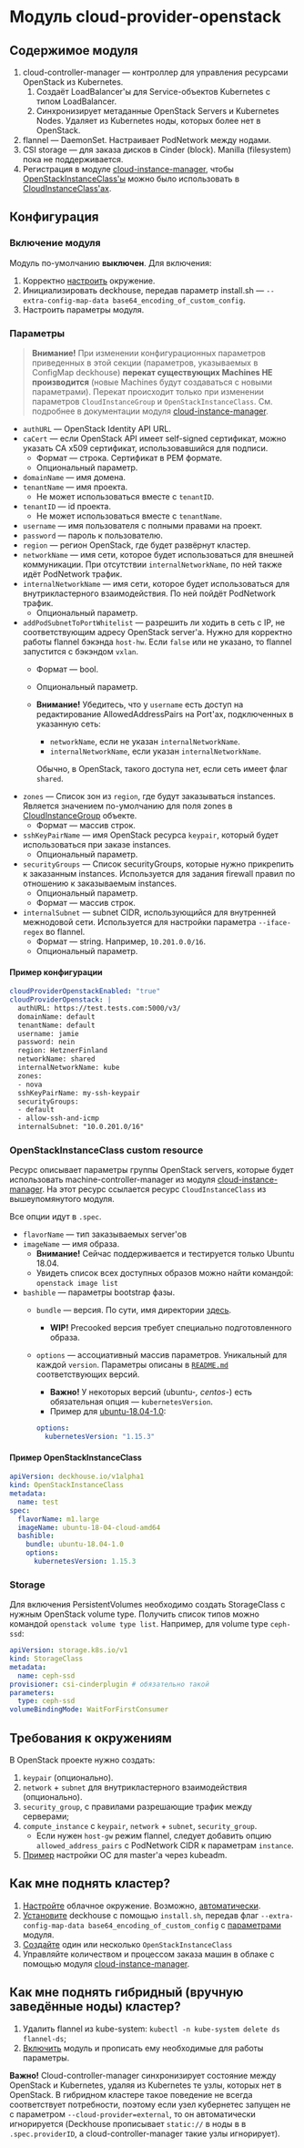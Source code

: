 # Модуль cloud-provider-openstack

## Содержимое модуля

1. cloud-controller-manager — контроллер для управления ресурсами OpenStack из Kubernetes.
    1. Создаёт LoadBalancer'ы для Service-объектов Kubernetes с типом LoadBalancer.
    2. Синхронизирует метаданные OpenStack Servers и Kubernetes Nodes. Удаляет из Kubernetes ноды, которых более нет в OpenStack.
2. flannel — DaemonSet. Настраивает PodNetwork между нодами.
3. CSI storage — для заказа дисков в Cinder (block). Manilla (filesystem) пока не поддерживается.
4. Регистрация в модуле [cloud-instance-manager](modules/040-cloud-instance-manager), чтобы [OpenStackInstanceClass'ы](#OpenStackInstanceClass) можно было использовать в [CloudInstanceClass'ах](modules/040-cloud-instance-manager/README.md#CloudInstanceGroup-custom-resource).

## Конфигурация

### Включение модуля

Модуль по-умолчанию **выключен**. Для включения:

1. Корректно [настроить](#настройка-окружения) окружение.
2. Инициализировать deckhouse, передав параметр install.sh — `--extra-config-map-data base64_encoding_of_custom_config`.
3. Настроить параметры модуля.

### Параметры

> **Внимание!** При изменении конфигурационных параметров приведенных в этой секции (параметров, указываемых в ConfigMap deckhouse) **перекат существующих Machines НЕ производится** (новые Machines будут создаваться с новыми параметрами). Перекат происходит только при изменении параметров `CloudInstanceGroup` и `OpenStackInstanceClass`. См. подробнее в документации модуля [cloud-instance-manager](/modules/040-cloud-instance-manager/README.md#Как-мне-перекатить-машины-с-новой-конфигурацией).

* `authURL` — OpenStack Identity API URL.
* `caCert` — если OpenStack API имеет self-signed сертификат, можно указать CA x509 сертификат, использовавшийся для подписи.
    * Формат — строка. Сертификат в PEM формате.
    * Опциональный параметр.
* `domainName` — имя домена.
* `tenantName` — имя проекта.
    * Не может использоваться вместе с `tenantID`.
* `tenantID` — id проекта.
    * Не может использоваться вместе с `tenantName`.
* `username` — имя пользователя с полными правами на проект.
* `password` — пароль к пользователю.
* `region` — регион OpenStack, где будет развёрнут кластер.
* `networkName` — имя сети, которое будет использоваться для внешней коммуникации. При отсутствии `internalNetworkName`, по ней также идёт PodNetwork трафик.
* `internalNetworkName` — имя сети, которое будет использоваться для внутрикластерного взаимодействия. По ней пойдёт PodNetwork трафик.
    * Опциональный параметр.
* `addPodSubnetToPortWhitelist` — разрешить ли ходить в сеть с IP, не соответствующим адресу OpenStack server'а. Нужно для корректно работы flannel бэкэнда `host-hw`. Если `false` или не указано, то flannel запустится с бэкэндом `vxlan`.
    * Формат — bool.
    * Опциональный параметр.
    * **Внимание!** Убедитесь, что у `username` есть доступ на редактирование AllowedAddressPairs на Port'ах, подключенных в указанную сеть:
        * `networkName`, если не указан `internalNetworkName`.
        * `internalNetworkName`, если указан `internalNetworkName`.

        Обычно, в OpenStack, такого доступа нет, если сеть имеет флаг `shared`.
* `zones` — Список зон из `region`, где будут заказываться instances. Является значением по-умолчанию для поля zones в [CloudInstanceGroup](modules/040-cloud-instance-manager/README.md#CloudInstanceGroup-custom-resource) объекте.
    * Формат — массив строк.
* `sshKeyPairName` — имя OpenStack ресурса `keypair`, который будет использоваться при заказе instances.
    * Опциональный параметр.
* `securityGroups` — Список securityGroups, которые нужно прикрепить к заказанным instances. Используется для задания firewall правил по отношению к заказываемым instances.
    * Опциональный параметр.
    * Формат — массив строк.
* `internalSubnet` — subnet CIDR, использующийся для внутренней межнодовой сети. Используется для настройки параметра `--iface-regex` во flannel.
    * Формат — string. Например, `10.201.0.0/16`.
    * Опциональный параметр.

#### Пример конфигурации

```yaml
cloudProviderOpenstackEnabled: "true"
cloudProviderOpenstack: |
  authURL: https://test.tests.com:5000/v3/
  domainName: default
  tenantName: default
  username: jamie
  password: nein
  region: HetznerFinland
  networkName: shared
  internalNetworkName: kube
  zones:
  - nova
  sshKeyPairName: my-ssh-keypair
  securityGroups:
  - default
  - allow-ssh-and-icmp
  internalSubnet: "10.0.201.0/16"
```

### OpenStackInstanceClass custom resource

Ресурс описывает параметры группы OpenStack servers, которые будет использовать machine-controller-manager из модуля [cloud-instance-manager](modules/040-cloud-instance-manager). На этот ресурс ссылается ресурс `CloudInstanceClass` из вышеупомянутого модуля.

Все опции идут в `.spec`.

* `flavorName` — тип заказываемых server'ов
* `imageName` — имя образа.
    * **Внимание!** Сейчас поддерживается и тестируется только Ubuntu 18.04.
    * Увидеть список всех доступных образов можно найти командой: `openstack image list`
* `bashible` — параметры bootstrap фазы.
    * `bundle` — версия. По сути, имя директории [здесь](modules/040-cloud-instance-manager/bashible).
        * **WIP!** Precooked версия требует специально подготовленного образа.
    * `options` — ассоциативный массив параметров. Уникальный для каждой `version`. Параметры описаны в [`README.md`](modules/040-cloud-instance-manager/bashible) соответствующих версий.
        * **Важно!** У некоторых версий (ubuntu-*, centos-*) есть обязательная опция — `kubernetesVersion`.
        * Пример для [ubuntu-18.04-1.0](modules/040-cloud-instance-manager/bashible/ubuntu-18.04-1.0):

        ```yaml
        options:
          kubernetesVersion: "1.15.3"
        ```

#### Пример OpenStackInstanceClass

```yaml
apiVersion: deckhouse.io/v1alpha1
kind: OpenStackInstanceClass
metadata:
  name: test
spec:
  flavorName: m1.large
  imageName: ubuntu-18-04-cloud-amd64
  bashible:
    bundle: ubuntu-18.04-1.0
    options:
      kubernetesVersion: 1.15.3
```

### Storage

Для включения PersistentVolumes необходимо создать StorageClass с нужным OpenStack volume type. Получить список типов можно командой `openstack volume type list`.
Например, для volume type `ceph-ssd`:

```yaml
apiVersion: storage.k8s.io/v1
kind: StorageClass
metadata:
  name: ceph-ssd
provisioner: csi-cinderplugin # обязательно такой
parameters:
  type: ceph-ssd
volumeBindingMode: WaitForFirstConsumer
```

## Требования к окружениям

В OpenStack проекте нужно создать:

1. `keypair` (опционально).
2. `network` + `subnet` для внутрикластерного взаимодействия (опционально).
3. `security_group`, с правилами разрешающие трафик между серверами;
4. `compute_instance` с `keypair`, `network` + `subnet`, `security_group`.
    * Если нужен `host-gw` режим flannel, следует добавить опцию `allowed_address_pairs` с PodNetwork CIDR к параметрам `instance`.
5. [Пример](install-kubernetes/openstack/ansible/master.yaml) настройки ОС для master'а через kubeadm.

## Как мне поднять кластер?

1. [Настройте](#настройка-окружения) облачное окружение. Возможно, [автоматически](#автоматизированная-подготовка-окружения).
2. [Установите](#включение-модуля) deckhouse с помощью `install.sh`, передав флаг `--extra-config-map-data base64_encoding_of_custom_config` с [параметрами](#параметры) модуля.
3. [Создайте](#OpenStackInstanceClass-custom-resource) один или несколько `OpenStackInstanceClass`
4. Управляйте количеством и процессом заказа машин в облаке с помощью модуля [cloud-instance-manager](modules/040-cloud-instance-manager).

## Как мне поднять гибридный (вручную заведённые ноды) кластер?

1. Удалить flannel из kube-system: `kubectl -n kube-system delete ds flannel-ds`;
2. [Включить](#Пример-конфигурации) модуль и прописать ему необходимые для работы параметры.

**Важно!** Cloud-controller-manager синхронизирует состояние между OpenStack и Kubernetes, удаляя из Kubernetes те узлы, которых нет в OpenStack. В гибридном кластере такое поведение не всегда соответствует потребности, поэтому если узел кубернетес запущен не с параметром `--cloud-provider=external`, то он автоматически игнорируется (Deckhouse прописывает `static://` в ноды в в `.spec.providerID`, а cloud-controller-manager такие узлы игнорирует).
